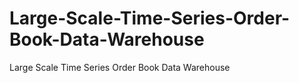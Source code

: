 # Large-Scale-Time-Series-Order-Book-Data-Warehouse
Large Scale Time Series Order Book Data Warehouse

